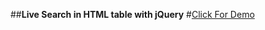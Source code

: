 ##**Live Search in HTML table with jQuery**
#[Click For Demo](https://faridbabayev001.github.io/Search/)
